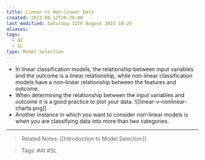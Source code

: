 ```yaml
---
title: Linear vs Non-linear Data
created: 2023-08-12T20:20:00
last modified: Saturday 12th August 2023 18:25
aliases: 
tags:
  - AI
  - SL
type: Model Selection
---
```

- In linear classification models, the relationship between input variables and the outcome is a linear relationship, while non-linear classification models have a non-linear relationship between the features and outcome.
- When determining the relationship between the input variables and outcome it is a good practice to plot your data.
![[linear-v-nonlinear-charts.png]]
- Another instance in which you want to consider non-linear models is when you are classifying data into more than two categories.
---
>Related Notes: [[Introduction to Model Selection]]

>Tags: #AI #SL 
